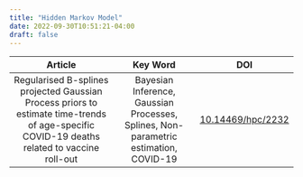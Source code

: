 ```yaml
---
title: "Hidden Markov Model"
date: 2022-09-30T10:51:21-04:00
draft: false
---
```


|Article|Key Word|DOI|
|:---:|:---:|:---:|
|Regularised B-splines projected Gaussian Process priors to estimate time-trends of age-specific COVID-19 deaths related to vaccine roll-out|Bayesian Inference, Gaussian Processes, Splines, Non-parametric estimation, COVID-19|[10.14469/hpc/2232](https://github.com/ImperialCollegeLondon/B-SplinesProjectedGPs)|